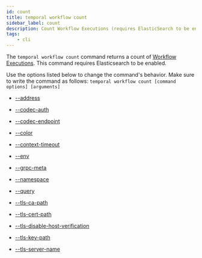 ```yaml
---
id: count
title: temporal workflow count
sidebar_label: count
description: Count Workflow Executions (requires ElasticSearch to be enabled).
tags:
	- cli
---
```


The `temporal workflow count` command returns a count of [Workflow Executions](/concepts/what-is-a-workflow-execution).
This command requires Elasticsearch to be enabled.

Use the options listed below to change the command's behavior.
Make sure to write the command as follows:
`temporal workflow count [command options] [arguments]`

- [--address](/cli/cmd-options/address)

- [--codec-auth](/cli/cmd-options/codec-auth)

- [--codec-endpoint](/cli/cmd-options/codec-endpoint)

- [--color](/cli/cmd-options/color)

- [--context-timeout](/cli/cmd-options/context-timeout)

- [--env](/cli/cmd-options/env)

- [--grpc-meta](/cli/cmd-options/grpc-meta)

- [--namespace](/cli/cmd-options/namespace)

- [--query](/cli/cmd-options/query)

- [--tls-ca-path](/cli/cmd-options/tls-ca-path)

- [--tls-cert-path](/cli/cmd-options/tls-cert-path)

- [--tls-disable-host-verification](/cli/cmd-options/tls-disable-host-verification)

- [--tls-key-path](/cli/cmd-options/tls-key-path)

- [--tls-server-name](/cli/cmd-options/tls-server-name)

